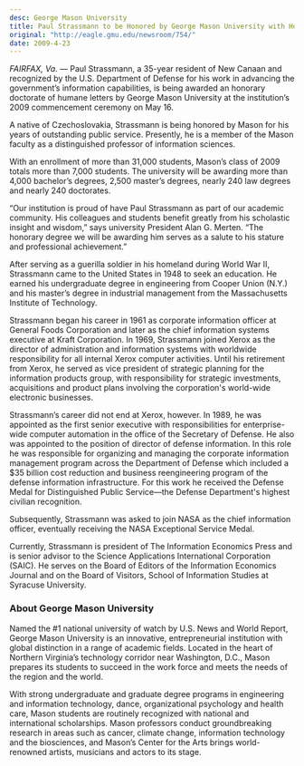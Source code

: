 ```yaml
---
desc: George Mason University
title: Paul Strassmann to be Honored by George Mason University with Honorary Doctorate of Human Letters
original: "http://eagle.gmu.edu/newsroom/754/"
date: 2009-4-23
---
```


*FAIRFAX, Va.* — Paul Strassmann, a 35-year resident of New Canaan and
 recognized by the U.S. Department of Defense for his work in
 advancing the government’s information capabilities, is being awarded
 an honorary doctorate of humane letters by George Mason University at
 the institution’s 2009 commencement ceremony on May 16.

A native of Czechoslovakia, Strassmann is being honored by Mason for his years of outstanding public service. Presently, he is a member of the Mason faculty as a distinguished professor of information sciences.

With an enrollment of more than 31,000 students, Mason’s class of 2009 totals more than 7,000 students. The university will be awarding more than 4,000 bachelor’s degrees, 2,500 master’s degrees, nearly 240 law degrees and nearly 240 doctorates. 

“Our institution is proud of have Paul Strassmann as part of our academic community. His colleagues and students benefit greatly from his scholastic insight and wisdom,” says university President Alan G. Merten. “The honorary degree we will be awarding him serves as a salute to his stature and professional achievement.”

After serving as a guerilla soldier in his homeland during World War II, Strassmann came to the United States in 1948 to seek an education. He earned his undergraduate degree in engineering from Cooper Union (N.Y.) and his master’s degree in industrial management from the Massachusetts Institute of Technology. 

Strassmann began his career in 1961 as corporate information officer at General Foods Corporation and later as the chief information systems executive at Kraft Corporation. In 1969, Strassmann joined Xerox as the director of administration and information systems with worldwide responsibility for all internal Xerox computer activities. Until his retirement from Xerox, he served as vice president of strategic planning for the information products group, with responsibility for strategic investments, acquisitions and product plans involving the corporation's world-wide electronic businesses.

Strassmann’s career did not end at Xerox, however. In 1989, he was appointed as the first senior executive with responsibilities for enterprise-wide computer automation in the office of the Secretary of Defense. He also was appointed to the position of director of defense information. In this role he was responsible for organizing and managing the corporate information management program across the Department of Defense which included a $35 billion cost reduction and business reengineering program of the defense information infrastructure. For this work he received the Defense Medal for Distinguished Public Service—the Defense Department's highest civilian recognition.

Subsequently, Strassmann was asked to join NASA as the chief information officer, eventually receiving the NASA Exceptional Service Medal. 

Currently, Strassmann is president of The Information Economics Press and is senior advisor to the Science Applications International Corporation (SAIC). He serves on the Board of Editors of the Information Economics Journal and on the Board of Visitors, School of Information Studies at Syracuse University.

### About George Mason University 

Named the #1 national university of watch by U.S. News and World
Report, George Mason University is an innovative, entrepreneurial
institution with global distinction in a range of academic
fields. Located in the heart of Northern Virginia’s technology
corridor near Washington, D.C., Mason prepares its students to succeed
in the work force and meets the needs of the region and the world.

With strong undergraduate and graduate degree programs in engineering
and information technology, dance, organizational psychology and
health care, Mason students are routinely recognized with national and
international scholarships. Mason professors conduct groundbreaking
research in areas such as cancer, climate change, information
technology and the biosciences, and Mason’s Center for the Arts brings
world-renowned artists, musicians and actors to its stage.
